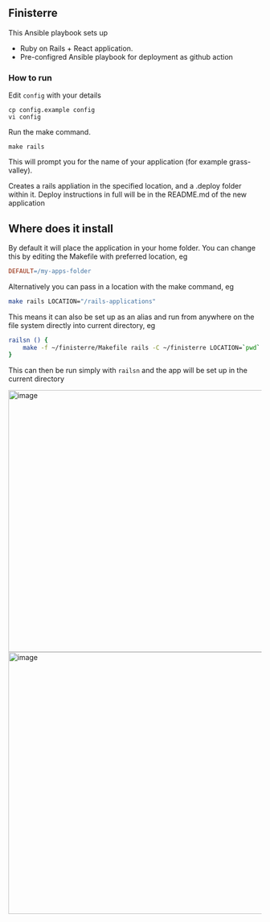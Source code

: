 ## Finisterre

This Ansible playbook sets up

- Ruby on Rails + React application.
- Pre-configred Ansible playbook for deployment as github action

### How to run

Edit `config` with your details

```
cp config.example config
vi config
```

Run the make command.

```
make rails
```

This will prompt you for the name of your application (for example grass-valley).

Creates a rails appliation in the specified location, and a .deploy folder within it. Deploy instructions in full will be in the README.md of the new application

## Where does it install

By default it will place the application in your home folder. You can change this by editing the Makefile with preferred location, eg

```Makefile
DEFAULT=/my-apps-folder
```

Alternatively you can pass in a location with the make command, eg

```sh
make rails LOCATION="/rails-applications"
```

This means it can also be set up as an alias and run from anywhere on the file system directly into current directory, eg

```sh
railsn () {
	make -f ~/finisterre/Makefile rails -C ~/finisterre LOCATION=`pwd`
}
```

This can then be run simply with `railsn` and the app will be set up in the current directory

<img width="520" alt="image" src="https://user-images.githubusercontent.com/4191428/187072594-fedff1b3-9865-46ce-9dcf-7db9b3d8c143.png">
<img width="520" alt="image" src="https://user-images.githubusercontent.com/4191428/187072601-1813d1db-7b68-49a0-8f7d-1f8c27166b69.png">


